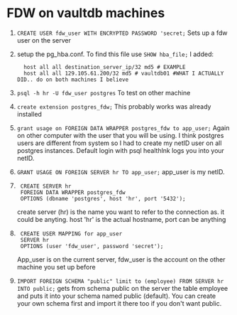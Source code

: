 # FDW on vaultdb machines 

1. `CREATE USER fdw_user WITH ENCRYPTED PASSWORD 'secret;` Sets up a fdw user on the server 

2. setup the pg_hba.conf. To find this file use `SHOW hba_file;` I added: 
	  ```
        host all all destination_server_ip/32 md5 # EXAMPLE
	    host all all 129.105.61.200/32 md5 # vaultdb01 #WHAT I ACTUALLY DID.. do on both machines I believe 
	 ```
3. ```psql -h hr -U fdw_user postgres``` To test on other machine

4. ```create extension postgres_fdw;``` This probably works was already installed

5. ```grant usage on FOREIGN DATA WRAPPER postgres_fdw to app_user;``` Again on other computer with the user that you will be using. I think postgres users are different from system so I had to create my netID user on all postgres instances. Default login with psql healthlnk logs you into your netID. 

6. ```GRANT USAGE ON FOREIGN SERVER hr TO app_user;``` app_user is my netID. 

7. ```
    CREATE SERVER hr
    FOREIGN DATA WRAPPER postgres_fdw
    OPTIONS (dbname 'postgres', host 'hr', port '5432');
    ``` 
    create server (hr) is the name you want to refer to the connection as. it could be anyting. host 'hr' is the actual hostname, port can be anything

8. ```
    CREATE USER MAPPING for app_user
    SERVER hr
    OPTIONS (user 'fdw_user', password 'secret'); 
    ```
    App_user is on the current server, fdw_user is the account on the other machine you set up before

9. ```IMPORT FOREIGN SCHEMA "public" limit to (employee) FROM SERVER hr INTO public;``` gets from schema public on the server the table employee and puts it into your schema named public (default). You can create your own schema first and import it there too if you don't want public. 
